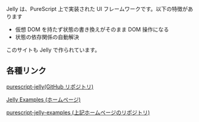 Jelly は、PureScript 上で実装された UI フレームワークです。以下の特徴があります

- 仮想 DOM を持たず状態の書き換えがそのまま DOM 操作になる
- 状態の依存関係の自動解決

このサイトも Jelly で作られています。

## 各種リンク

[purescript-jelly(GitHub リポジトリ)](https://github.com/yukikurage/purescript-jelly)

[Jelly Examples (ホームページ)](https://yukikurage.github.io/purescript-jelly-examples)

[purescript-jelly-examples (上記ホームページのリポジトリ)](https://github.com/yukikurage/purescript-jelly-examples)
